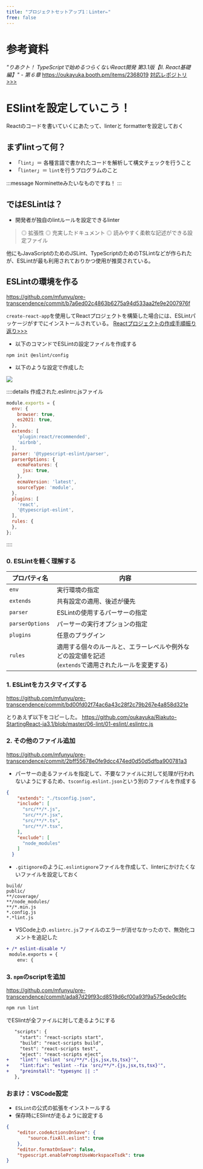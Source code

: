 ```yaml
---
title: "プロジェクトセットアップ1：Linter✏️"
free: false
---
```


# 参考資料
*"りあクト！ TypeScriptで始めるつらくないReact開発 第3.1版【Ⅱ. React基礎編】" - 第６章*
https://oukayuka.booth.pm/items/2368019
[対応レポジトリ>>>](https://github.com/oukayuka/Riakuto-StartingReact-ja3.1)

# ESlintを設定していこう！

Reactのコードを書いていくにあたって、linterと formatterを設定しておく

## まずlintって何？
- 「`lint`」＝ 各種言語で書かれたコードを解析して構文チェックを行うこと
- 「`linter`」＝ `lint`を行うプログラムのこと

:::message
Norminetteみたいなものですね！
:::

## ではESLintは？

- 開発者が独自のlintルールを設定できるlinter

> ◎ 拡張性
> ◎ 充実したドキュメント
> ◎ 読みやすく柔軟な記述ができる設定ファイル

他にもJavaScriptのためのJSLint、TypeScriptのためのTSLintなどが作られたが、ESLintが最も利用されておりかつ使用が推奨されている。


## ESLintの環境を作る
https://github.com/mfunyu/pre-transcendence/commit/b7a6ed02c4863b6275a94d533aa2fe9e2007976f

`create-react-app`を使用してReactプロジェクトを構築した場合には、ESLintパッケージがすでにインストールされている。
[Reactプロジェクトの作成手順振り返り>>>](https://zenn.dev/mfunyu/books/ft_transcendence/viewer/07-react2#%E3%83%97%E3%83%AD%E3%82%B8%E3%82%A7%E3%82%AF%E3%83%88%E4%BD%9C%E6%88%90)

- 以下のコマンドでESLintの設定ファイルを作成する

```
npm init @eslint/config
```
- 以下のような設定で作成した

![](https://storage.googleapis.com/zenn-user-upload/c13aa8d48efd-20220628.png)

::::details 作成された.eslintrc.jsファイル
```js:.eslintrc.js
module.exports = {
  env: {
    browser: true,
    es2021: true,
  },
  extends: [
    'plugin:react/recommended',
    'airbnb',
  ],
  parser: '@typescript-eslint/parser',
  parserOptions: {
    ecmaFeatures: {
      jsx: true,
    },
    ecmaVersion: 'latest',
    sourceType: 'module',
  },
  plugins: [
    'react',
    '@typescript-eslint',
  ],
  rules: {
  },
};
```
::::

### 0. ESLintを軽く理解する

| プロパティ名　| 内容 |
| -- | -- |
| `env` | 実行環境の指定　|
| `extends` | 共有設定の適用、後述が優先 |
| `parser` | ESLintの使用するパーサーの指定 |
| `parserOptions` | パーサーの実行オプションの指定 |
| `plugins` | 任意のプラグイン |
| `rules` | 適用する個々のルールと、エラーレベルや例外などの設定値を記述<br>(`extends`で適用されたルールを変更する) |

### 1. ESLintをカスタマイズする
https://github.com/mfunyu/pre-transcendence/commit/bd00fd02f74ac6a43c28f2c79b267e4a858d321e

とりあえず以下をコピーした。
https://github.com/oukayuka/Riakuto-StartingReact-ja3.1/blob/master/06-lint/01-eslint/.eslintrc.js

### 2. その他のファイル追加
https://github.com/mfunyu/pre-transcendence/commit/2bff55678e0fe9dcc474ed0d50d5dfba900781a3

- パーサーの走るファイルを指定して、不要なファイルに対して処理が行われないようにするため、`tsconfig.eslint.json`という別のファイルを作成する
```json:tsconfig.eslint.json
{
	"extends": "./tsconfig.json",
	"include": [
	  "src/**/*.js",
	  "src/**/*.jsx",
	  "src/**/*.ts",
	  "src/**/*.tsx",
	],
	"exclude": [
	  "node_modules"
	]
  }
```
- `.gitignore`のように`.eslintignore`ファイルを作成して、linterにかけたくないファイルを設定しておく
```.eslintignore
build/
public/
**/coverage/
**/node_modules/
**/*.min.js
*.config.js
*.*lint.js
```

- VSCode上の`.eslintrc.js`ファイルのエラーが消せなかったので、無効化コメントを追記した
```diff js:.eslintrc.js
+ /* eslint-disable */
 module.exports = {
 	env: {
```
### 3. `npm`のscriptを追加
https://github.com/mfunyu/pre-transcendence/commit/ada87d29f93cd8519d6cf00a93f9a575ede0c9fc

```bash
npm run lint
```

でESlintが全ファイルに対して走るようにする

```diff json:package.json
   "scripts": {
     "start": "react-scripts start",
     "build": "react-scripts build",
     "test": "react-scripts test",
     "eject": "react-scripts eject",
+    "lint": "eslint 'src/**/*.{js,jsx,ts,tsx}'",
+    "lint:fix": "eslint --fix 'src/**/*.{js,jsx,ts,tsx}'",
+    "preinstall": "typesync || :"
   },
```
### おまけ：VSCode設定
- `ESLint`の公式の拡張をインストールする
- 保存時にESlintが走るように設定する
```json:.vscode/settings.json
{
	"editor.codeActionsOnSave": {
		"source.fixAll.eslint": true 
	},
	"editor.formatOnSave": false,
	"typescript.enablePromptUseWorkspaceTsdk": true
}
```





